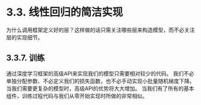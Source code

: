 # 3.3. 线性回归的简洁实现
为什么调用框架定义好的层？这样做的话只需关注哪些层来构造模型，而不必关注层的实现细节。

## 3.3.7. 训练
通过深度学习框架的高级API来实现我们的模型只需要相对较少的代码。 我们不必单独分配参数、不必定义我们的损失函数，也不必手动实现小批量随机梯度下降。 当我们需要更复杂的模型时，高级API的优势将大大增加。 当我们有了所有的基本组件，训练过程代码与我们从零开始实现时所做的非常相似。